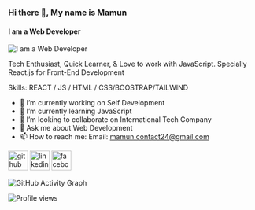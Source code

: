 ### Hi there 👋, My name is Mamun
#### I am a Web Developer
![I am a Web Developer](https://media-exp1.licdn.com/dms/image/C4D16AQEm7NDavZ6nYg/profile-displaybackgroundimage-shrink_200_800/0/1656788288872?e=1666224000&v=beta&t=pd8q73bTX_0Rr47CGVcGWG-2tsm-Rz0r2bM6IG-WHdA)

Tech Enthusiast, Quick Learner, & Love to work with JavaScript. Specially React.js for Front-End Development

Skills: REACT / JS / HTML / CSS/BOOSTRAP/TAILWIND

- 🔭 I’m currently working on Self Development 
- 🌱 I’m currently learning JavaScript 
- 👯 I’m looking to collaborate on International Tech Company 
- 💬 Ask me about Web Development 
- 📫 How to reach me: Email: mamun.contact24@gmail.com 


[<img src='https://cdn.jsdelivr.net/npm/simple-icons@3.0.1/icons/github.svg' alt='github' height='40'>](https://github.com/https://github.com/Mamun8757)  [<img src='https://cdn.jsdelivr.net/npm/simple-icons@3.0.1/icons/linkedin.svg' alt='linkedin' height='40'>](https://www.linkedin.com/in/https://www.linkedin.com/in/mamun8757//)  [<img src='https://cdn.jsdelivr.net/npm/simple-icons@3.0.1/icons/facebook.svg' alt='facebook' height='40'>](https://www.facebook.com/https://www.facebook.com/mamun8757/)  

![GitHub Activity Graph](https://activity-graph.herokuapp.com/graph?username=https://github.com/Mamun8757)  

![Profile views](https://gpvc.arturio.dev/https://github.com/Mamun8757)  
